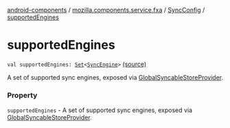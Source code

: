 [android-components](../../index.md) / [mozilla.components.service.fxa](../index.md) / [SyncConfig](index.md) / [supportedEngines](./supported-engines.md)

# supportedEngines

`val supportedEngines: `[`Set`](https://kotlinlang.org/api/latest/jvm/stdlib/kotlin.collections/-set/index.html)`<`[`SyncEngine`](../-sync-engine/index.md)`>` [(source)](https://github.com/mozilla-mobile/android-components/blob/master/components/service/firefox-accounts/src/main/java/mozilla/components/service/fxa/Config.kt#L42)

A set of supported sync engines, exposed via [GlobalSyncableStoreProvider](../../mozilla.components.service.fxa.sync/-global-syncable-store-provider/index.md).

### Property

`supportedEngines` - A set of supported sync engines, exposed via [GlobalSyncableStoreProvider](../../mozilla.components.service.fxa.sync/-global-syncable-store-provider/index.md).